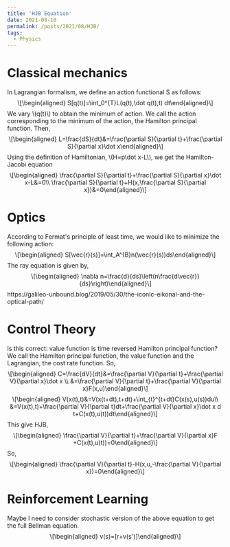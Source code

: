 ```yaml
---
title: 'HJB Equation'
date: 2021-08-10
permalink: /posts/2021/08/HJB/
tags:
  - Physics
---
```

<!-- MathJax -->
<script type="text/javascript"
  src="https://cdnjs.cloudflare.com/ajax/libs/mathjax/2.7.3/MathJax.js?config=TeX-AMS-MML_HTMLorMML">
</script>

<h1 id="classical-mechanics">Classical mechanics</h1>
<p>In Lagrangian formalism, we define an action functional S as follows: 
  <span class="math display">\[\begin{aligned}
   S[q(t)]=\int_0^{T}L(q(t),\dot q(t),t) dt\end{aligned}\]</span> 
 We vary <span class="math inline">\(q(t)\)</span> to obtain the minimum of action. We call the action corresponding to the minimum of the action, the Hamilton principal function. Then, 
  <span class="math display">\[\begin{aligned}
    L=\frac{dS}{dt}&amp;=\frac{\partial S}{\partial t}+\frac{\partial S}{\partial x}\dot x\end{aligned}\]</span> 
 Using the definition of Hamiltonian, <span class="math inline">\(H=p\dot x-L\)</span>, we get the Hamilton-Jacobi equation <span class="math display">\[\begin{aligned}
\frac{\partial S}{\partial t}+\frac{\partial S}{\partial x}\dot x-L&amp;=0\\
\frac{\partial S}{\partial t}+H(x,\frac{\partial S}{\partial x})&amp;=0\end{aligned}\]</span></p>

<h1 id="optics">Optics</h1>
<p>According to Fermat's principle of least time, we would like to minimize the following action:
  <span class="math display">\[\begin{aligned}
    S[\vec{r}(s)]=\int_A^{B}n(\vec{r}(s))ds\end{aligned}\]</span> 
The ray equation is given by,
    <span class="math display">\[\begin{aligned}
    \nabla n=\frac{d}{ds}\left(n\frac{d\vec{r}}{ds}\right)\end{aligned}\]</span>
  https://galileo-unbound.blog/2019/05/30/the-iconic-eikonal-and-the-optical-path/
<h1 id="control-theory">Control Theory</h1>
<p>Is this correct: value function is time reversed Hamilton principal function? We call the Hamilton principal function, the value function and the Lagrangian, the cost rate function. So, <span class="math display">\[\begin{aligned}
    C=\frac{dV}{dt}&amp;=\frac{\partial V}{\partial t}+\frac{\partial V}{\partial x}\dot x \\
    &amp;=\frac{\partial V}{\partial t}+\frac{\partial V}{\partial x}F(x,u)\end{aligned}\]</span> <span class="math display">\[\begin{aligned}
    V(x(t),t)&amp;=V(x(t+dt),t+dt)+\int_{t}^{t+dt}C(x(s),u(s))du\\
     &amp;=V(x(t),t)+\frac{\partial V}{\partial t}dt+\frac{\partial V}{\partial x}\dot x d t+C(x(t),u(t))dt\end{aligned}\]</span> This give HJB, <span class="math display">\[\begin{aligned}
\frac{\partial V}{\partial t}+\frac{\partial V}{\partial x}F +C(x(t),u(t))=0\end{aligned}\]</span> So, <span class="math display">\[\begin{aligned}
\frac{\partial V}{\partial t}-H(x,u,-\frac{\partial V}{\partial x})=0\end{aligned}\]</span></p>
<h1 id="reinforcement-learning">Reinforcement Learning</h1>
<p>Maybe I need to consider stochastic version of the above equation to get the full Bellman equation. <span class="math display">\[\begin{aligned}
    v(s)=[r+v(s&#39;)]\end{aligned}\]</span></p>
